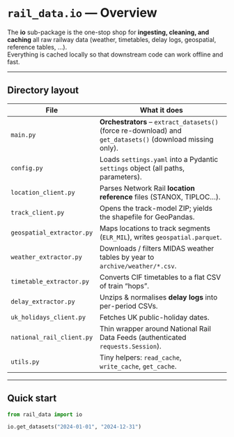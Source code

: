 # `rail_data.io` — Overview

The **io** sub-package is the one-stop shop for **ingesting, cleaning, and caching** all raw railway data (weather, timetables, delay logs, geospatial, reference tables, …).  
Everything is cached locally so that downstream code can work offline and fast.

---

## Directory layout

| File | What it does             |
| ---- | ------------------------ |
| `main.py` | **Orchestrators** – `extract_datasets()` (force re-download) and `get_datasets()` (download missing only). |
| `config.py` | Loads `settings.yaml` into a Pydantic `settings` object (all paths, parameters). |
| `location_client.py` | Parses Network Rail **location reference** files (STANOX, TIPLOC…). |
| `track_client.py` | Opens the track-model ZIP; yields the shapefile for GeoPandas. |
| `geospatial_extractor.py` | Maps locations to track segments (`ELR_MIL`), writes `geospatial.parquet`. |
| `weather_extractor.py` | Downloads / filters MIDAS weather tables by year to `archive/weather/*.csv`. |
| `timetable_extractor.py` | Converts CIF timetables to a flat CSV of train “hops”. |
| `delay_extractor.py` | Unzips & normalises **delay logs** into per-period CSVs. |
| `uk_holidays_client.py` | Fetches UK public-holiday dates. |
| `national_rail_client.py` | Thin wrapper around National Rail Data Feeds (authenticated `requests.Session`). |
| `utils.py` | Tiny helpers: `read_cache`, `write_cache`, `get_cache`. |

---

## Quick start

```python
from rail_data import io

io.get_datasets("2024-01-01", "2024-12-31")
